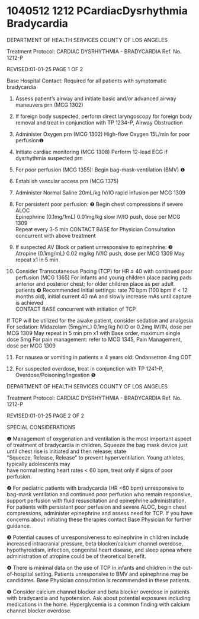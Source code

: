 # 1040512 1212 PCardiacDysrhythmia Bradycardia

DEPARTMENT OF HEALTH SERVICES 
COUNTY OF LOS ANGELES 
 
Treatment Protocol: CARDIAC DYSRHYTHMIA - BRADYCARDIA Ref. No. 1212-P 
 
 
 
 
 
 
REVISED:01-01-25 PAGE 1 OF 2 
 
Base Hospital Contact: Required for all patients with symptomatic bradycardia  
 
1. Assess patient’s airway and initiate basic and/or advanced airway maneuvers prn (MCG 1302) 
 
2. If foreign body suspected, perform direct laryngoscopy for foreign body removal and treat in 
conjunction with TP 1234-P, Airway Obstruction 
 
3. Administer Oxygen prn (MCG 1302) 
 High-flow Oxygen 15L/min for poor perfusion❶ 
 
4. Initiate cardiac monitoring (MCG 1308) 
      Perform 12-lead ECG if dysrhythmia suspected prn 
 
5. For poor perfusion (MCG 1355): 
 Begin bag-mask-ventilation (BMV) ❶ 
 
6. Establish vascular access prn (MCG 1375) 
 
7. Administer Normal Saline 20mL/kg IV/IO rapid infusion per MCG 1309 
 
8. For persistent poor perfusion: ❷ 
Begin chest compressions if severe ALOC  
Epinephrine (0.1mg/1mL) 0.01mg/kg slow IV/IO push, dose per MCG 1309  
 Repeat every 3-5 min 
CONTACT BASE for Physician Consultation concurrent with above treatment 
 
9. If suspected AV Block or patient unresponsive to epinephrine: ❸ 
Atropine (0.1mg/mL) 0.02 mg/kg IV/IO push, dose per MCG 1309 
May repeat x1 in 5 min 
 
10. Consider Transcutaneous Pacing (TCP) for HR ≤ 40 with continued poor perfusion (MCG 1365) 
For infants and young children place pacing pads anterior and posterior chest; for older children 
place as per adult patients ❹ 
Recommended initial settings: rate 70 bpm (100 bpm if < 12 months old), initial current 40 mA 
and slowly increase mAs until capture is achieved  
CONTACT BASE concurrent with initiation of TCP 
 
If TCP will be utilized for the awake patient, consider sedation and analgesia 
For sedation: 
Midazolam (5mg/mL) 0.1mg/kg IV/IO or 0.2mg IM/IN, dose per MCG 1309 
May repeat in 5 min prn x1 with Base order, maximum single dose 5mg 
For pain management: refer to MCG 1345, Pain Management, dose per MCG 1309 
 
11. For nausea or vomiting in patients ≥ 4 years old: 
Ondansetron 4mg ODT 
 
12. For suspected overdose, treat in conjunction with TP 1241-P, Overdose/Poisoning/Ingestion ❺  

DEPARTMENT OF HEALTH SERVICES 
COUNTY OF LOS ANGELES 
 
Treatment Protocol: CARDIAC DYSRHYTHMIA - BRADYCARDIA Ref. No. 1212-P 
 
 
 
 
 
 
REVISED:01-01-25 PAGE 2 OF 2 
 
SPECIAL CONSIDERATIONS 
 
❶  Management of oxygenation and ventilation is the most important aspect of treatment of bradycardia 
in children. Squeeze the bag mask device just until chest rise is initiated and then release; state     
     “Squeeze, Release, Release” to prevent hyperventilation. Young athletes, typically adolescents may      
     have normal resting heart rates < 60 bpm, treat only if signs of poor perfusion. 
 
❷  For pediatric patients with bradycardia (HR <60 bpm) unresponsive to bag-mask ventilation and 
continued poor perfusion who remain responsive, support perfusion with fluid resuscitation and 
epinephrine administration. For patients with persistent poor perfusion and severe ALOC, begin chest 
compressions, administer epinephrine and assess need for TCP. If you have concerns about 
initiating these therapies contact Base Physician for further guidance. 
 
❸  Potential causes of unresponsiveness to epinephrine in children include increased intracranial 
pressure, beta blocker/calcium channel overdose, hypothyroidism, infection, congenital heart 
disease, and sleep apnea where administration of atropine could be of theoretical benefit. 
 
❹  There is minimal data on the use of TCP in infants and children in the out-of-hospital setting. Patients 
unresponsive to BMV and epinephrine may be candidates. Base Physician consultation is 
recommended in these patients. 
 
❺  Consider calcium channel blocker and beta blocker overdose in patients with bradycardia and 
hypotension. Ask about potential exposures including medications in the home. Hyperglycemia is a 
common finding with calcium channel blocker overdose.
